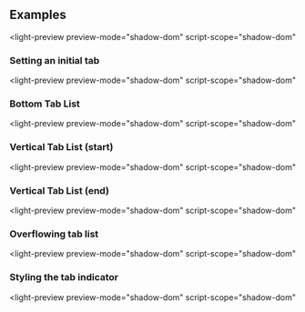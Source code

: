 ---
---

<role-tab-list hidden></role-tab-list>
<role-tab hidden></role-tab>
<role-tab-panel hidden></role-tab-panel>

## Examples

<light-preview
  preview-mode="shadow-dom"
  script-scope="shadow-dom"
>
  <script type="text/plain" slot="code">
    <style>
      role-tab-panel {
        min-height: 80px;
      }
    </style>
    <role-tab-list>
      <role-tab slot="tab">Tab 1</role-tab>
      <role-tab slot="tab">Tab 2</role-tab>
      <role-tab slot="tab">Tab 3</role-tab>

      <role-tab-panel slot="panel">Content for Tab 1</role-tab-panel>
      <role-tab-panel slot="panel">Content for Tab 2</role-tab-panel>
      <role-tab-panel slot="panel">Content for Tab 3</role-tab-panel>
    </role-tab-list>
  </script>
</light-preview>

### Setting an initial tab

<light-preview
  preview-mode="shadow-dom"
  script-scope="shadow-dom"
>
  <script type="text/plain" slot="code">
    <role-tab-list>
      <role-tab slot="tab">Really really really long tab</role-tab>
      <role-tab active slot="tab">Tab 2</role-tab>
      <role-tab slot="tab">Tab 3</role-tab>

      <role-tab-panel slot="panel">Content for Tab 1</role-tab-panel>
      <role-tab-panel slot="panel">Content for Tab 2</role-tab-panel>
      <role-tab-panel slot="panel">Content for Tab 3</role-tab-panel>
    </role-tab-list>
  </script>
</light-preview>

### Bottom Tab List

<light-preview
  preview-mode="shadow-dom"
  script-scope="shadow-dom"
>
  <script type="text/plain" slot="code">
    <role-tab-list placement="bottom">
      <role-tab slot="tab">Tab 1</role-tab>
      <role-tab slot="tab">Tab 2</role-tab>
      <role-tab slot="tab">Tab 3</role-tab>

      <role-tab-panel slot="panel">Content for Tab 1</role-tab-panel>
      <role-tab-panel slot="panel">Content for Tab 2</role-tab-panel>
      <role-tab-panel slot="panel">Content for Tab 3</role-tab-panel>
    </role-tab-list>
  </script>
</light-preview>

### Vertical Tab List (start)

<light-preview
  preview-mode="shadow-dom"
  script-scope="shadow-dom"
>
  <script type="text/plain" slot="code">
    <role-tab-list placement="start">
      <role-tab slot="tab">Tab 1</role-tab>
      <role-tab slot="tab">Tab 2</role-tab>
      <role-tab slot="tab">Tab 3</role-tab>

      <role-tab-panel slot="panel">Content for Tab 1</role-tab-panel>
      <role-tab-panel slot="panel">Content for Tab 2</role-tab-panel>
      <role-tab-panel slot="panel">Content for Tab 3</role-tab-panel>
    </role-tab-list>
  </script>
</light-preview>

### Vertical Tab List (end)

<light-preview
  preview-mode="shadow-dom"
  script-scope="shadow-dom"
>
  <script type="text/plain" slot="code">
    <role-tab-list placement="end">
      <role-tab slot="tab">Tab 1</role-tab>
      <role-tab slot="tab">Tab 2</role-tab>
      <role-tab slot="tab">Tab 3</role-tab>

      <role-tab-panel slot="panel">Content for Tab 1</role-tab-panel>
      <role-tab-panel slot="panel">Content for Tab 2</role-tab-panel>
      <role-tab-panel slot="panel">Content for Tab 3</role-tab-panel>
    </role-tab-list>
  </script>
</light-preview>

### Overflowing tab list

<light-preview
  preview-mode="shadow-dom"
  script-scope="shadow-dom"
>
  <script type="text/plain" slot="code">
    <role-tab-list>
      <role-tab slot="tab">Really really really long tab</role-tab>
      <role-tab slot="tab">Tab 2</role-tab>
      <role-tab slot="tab">Tab 3</role-tab>
      <role-tab slot="tab">Tab 4</role-tab>
      <role-tab slot="tab">Tab 5</role-tab>
      <role-tab slot="tab">Tab 6</role-tab>
      <role-tab slot="tab">Tab 7</role-tab>
      <role-tab slot="tab">Tab 8</role-tab>
      <role-tab slot="tab">Tab 9</role-tab>
      <role-tab slot="tab">Tab 10</role-tab>

      <role-tab-panel slot="panel">Content for Tab 1</role-tab-panel>
      <role-tab-panel slot="panel">Content for Tab 2</role-tab-panel>
      <role-tab-panel slot="panel">Content for Tab 3</role-tab-panel>
      <role-tab-panel slot="panel">Content for Tab 4</role-tab-panel>
      <role-tab-panel slot="panel">Content for Tab 5</role-tab-panel>
      <role-tab-panel slot="panel">Content for Tab 6</role-tab-panel>
      <role-tab-panel slot="panel">Content for Tab 7</role-tab-panel>
      <role-tab-panel slot="panel">Content for Tab 8</role-tab-panel>
      <role-tab-panel slot="panel">Content for Tab 9</role-tab-panel>
      <role-tab-panel slot="panel">Content for Tab 10</role-tab-panel>
    </role-tab-list>
  </script>
</light-preview>

### Styling the tab indicator

<light-preview
  preview-mode="shadow-dom"
  script-scope="shadow-dom"
>
  <script type="text/plain" slot="code">
    <style>
      role-tab-list {
        --border-width: 0px;
      }

      role-tab {
        padding: 0.4em;
        border-radius: 8px;
        text-align: center;
      }

      role-tab:hover {
        background-color: rgba(255,255,255,0.45);
      }

      role-tab[active]:hover {
        background-color: unset;
      }

      role-tab-list::part(tab-container) {
        color: rgb(50, 50, 50);
        background-color: rgb(230,230,230);
        padding: 0.4em;
        border-radius: 8px;
        grid-auto-columns: auto;
        align-items: stretch;
      }

      role-tab-list::part(active-tab-indicator) {
        top: calc(var(--active-tab-height) * -1);
        height: calc(var(--active-tab-height) - 1px);
        width: var(--active-tab-width);
        background-color: white;
        z-index: -1;
        border-radius: 8px;
      }

      /** Waits to run animations until after the 1st tab has been "painted"  */
      role-tab-list[data-run-animations]::part(active-tab-indicator) {
        transition:
          transform 300ms linear,
          max-width 300ms linear;
      }

    </style>
    <role-tab-list>
      <role-tab slot="tab">Account</role-tab>
      <role-tab slot="tab">Password</role-tab>

      <role-tab-panel slot="panel">Content for Tab 1</role-tab-panel>
      <role-tab-panel slot="panel">Content for Tab 2</role-tab-panel>
    </role-tab-list>
  </script>
</light-preview>

